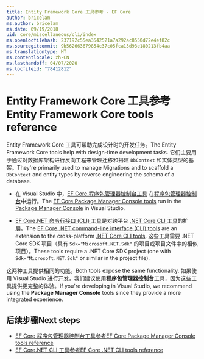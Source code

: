 ```yaml
---
title: Entity Framework Core 工具参考 - EF Core
author: bricelam
ms.author: bricelam
ms.date: 09/19/2018
uid: core/miscellaneous/cli/index
ms.openlocfilehash: 237192c55ea3542521a7a292ac8550d72e4ef82c
ms.sourcegitcommit: 9b562663679854c37c05fca13d93e180213fb4aa
ms.translationtype: HT
ms.contentlocale: zh-CN
ms.lasthandoff: 04/07/2020
ms.locfileid: "78412812"
---
```

# <a name="entity-framework-core-tools-reference"></a><span data-ttu-id="35711-102">Entity Framework Core 工具参考</span><span class="sxs-lookup"><span data-stu-id="35711-102">Entity Framework Core tools reference</span></span>

<span data-ttu-id="35711-103">Entity Framework Core 工具可帮助完成设计时的开发任务。</span><span class="sxs-lookup"><span data-stu-id="35711-103">The Entity Framework Core tools help with design-time development tasks.</span></span> <span data-ttu-id="35711-104">它们主要用于通过对数据库架构进行反向工程来管理迁移和搭建 `DbContext` 和实体类型的基架。</span><span class="sxs-lookup"><span data-stu-id="35711-104">They're primarily used to manage Migrations and to scaffold a `DbContext` and entity types by reverse engineering the schema of a database.</span></span>

* <span data-ttu-id="35711-105">在 Visual Studio 中，[EF Core 程序包管理器控制台工具](powershell.md) 在[程序包管理器控制台](https://docs.microsoft.com/nuget/tools/package-manager-console)中运行。</span><span class="sxs-lookup"><span data-stu-id="35711-105">The [EF Core Package Manager Console tools](powershell.md) run in the [Package Manager Console](https://docs.microsoft.com/nuget/tools/package-manager-console) in Visual Studio.</span></span>

* <span data-ttu-id="35711-106">[EF Core.NET 命令行接口 (CLI) 工具](dotnet.md)是对跨平台 [.NET Core CLI 工具](https://docs.microsoft.com/dotnet/core/tools/)的扩展。</span><span class="sxs-lookup"><span data-stu-id="35711-106">The [EF Core .NET command-line interface (CLI) tools](dotnet.md) are an extension to the cross-platform [.NET Core CLI tools](https://docs.microsoft.com/dotnet/core/tools/).</span></span> <span data-ttu-id="35711-107">这些工具需要 .NET Core SDK 项目（具有 `Sdk="Microsoft.NET.Sdk"` 的项目或项目文件中的相似项目）。</span><span class="sxs-lookup"><span data-stu-id="35711-107">These tools require a .NET Core SDK project (one with `Sdk="Microsoft.NET.Sdk"` or similar in the project file).</span></span>

<span data-ttu-id="35711-108">这两种工具提供相同的功能。</span><span class="sxs-lookup"><span data-stu-id="35711-108">Both tools expose the same functionality.</span></span> <span data-ttu-id="35711-109">如果使用 Visual Studio 进行开发，我们建议使用**程序包管理器控制台**工具，因为这些工具提供更完整的体验。</span><span class="sxs-lookup"><span data-stu-id="35711-109">If you're developing in Visual Studio, we recommend using the **Package Manager Console** tools since they provide a more integrated experience.</span></span>

## <a name="next-steps"></a><span data-ttu-id="35711-110">后续步骤</span><span class="sxs-lookup"><span data-stu-id="35711-110">Next steps</span></span>

* [<span data-ttu-id="35711-111">EF Core 程序包管理器控制台工具参考</span><span class="sxs-lookup"><span data-stu-id="35711-111">EF Core Package Manager Console tools reference</span></span>](powershell.md)
* [<span data-ttu-id="35711-112">EF Core.NET CLI 工具参考</span><span class="sxs-lookup"><span data-stu-id="35711-112">EF Core .NET CLI tools reference</span></span>](dotnet.md)
